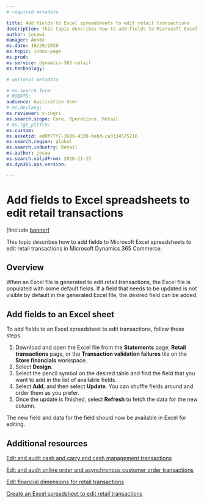 ```yaml
---
# required metadata

title: Add fields to Excel spreadsheets to edit retail transactions
description: This topic describes how to add fields to Microsoft Excel spreadsheets to edit retail transactions in Microsoft Dynamics 365 Commerce.
author: josaw1
manager: AnnBe
ms.date: 10/29/2020
ms.topic: index-page
ms.prod: 
ms.service: dynamics-365-retail
ms.technology: 

# optional metadata

# ms.search.form: 
# ROBOTS: 
audience: Application User
# ms.devlang: 
ms.reviewer: v-chgri
ms.search.scope: Core, Operations, Retail
# ms.tgt_pltfrm: 
ms.custom: 
ms.assetid: ed0f77f7-3609-4330-bebd-ca3134575216
ms.search.region: global
ms.search.industry: Retail
ms.author: josaw
ms.search.validFrom: 2018-11-15
ms.dyn365.ops.version: 

---
```

# Add fields to Excel spreadsheets to edit retail transactions

[!include [banner](../includes/banner.md)]

This topic describes how to add fields to Microsoft Excel spreadsheets to edit retail transactions in Microsoft Dynamics 365 Commerce.

## Overview

When an Excel file is generated to edit retail transactions, the Excel file is populated with some default fields. If a field that needs to be updated is not visible by default in the generated Excel file, the desired field can be added.

## Add fields to an Excel sheet

To add fields to an Excel spreadsheet to edit transactions, follow these steps.

1. Download and open the Excel file from the **Statements** page, **Retail transactions** page, or the **Transaction validation failures** tile on the **Store financials** workspace.
1. Select **Design**.
1. Select the pencil symbol on the desired table and find the field that you want to add in the list of available fields.
1. Select **Add**, and then select **Update**. You can shuffle fields around and order them as you prefer.   
1. Once the update is finished, select **Refresh** to fetch the data for the new column.

The new field and data for the field should now be available in Excel for editing.

## Additional resources

[Edit and audit cash and carry and cash management transactions](edit-cash-trans.md)

[Edit and audit online order and asynchronous customer order transactions](edit-order-trans.md)

[Edit financial dimensions for retail transactions](edit-financial-dim.md)

[Create an Excel spreadsheet to edit retail transactions](create-excel-edit.md)
